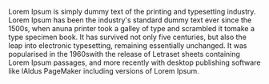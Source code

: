 Lorem Ipsum is simply dummy text of the printing and
typesetting industry. Lorem Ipsum has been the
industry's standard dummy text ever since the 1500s,
when anuna
printer took a galley of type and scrambled it tomake a
type specimen book. It has survived not only five centuries,
but also the leap into electronic typesetting,
remaining essentially unchanged. It was popularised in
the 1960swith
the release of Letraset sheets containing Lorem Ipsum
passages, and more recently with desktop publishing software like
lAldus PageMaker including versions of Lorem Ipsum.
